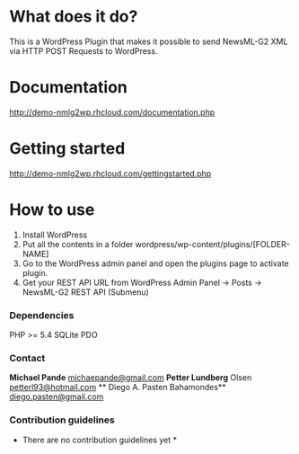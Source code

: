 # What does it do? #

This is a WordPress Plugin that makes it possible to send NewsML-G2 XML via HTTP POST Requests to WordPress.


# Documentation #
http://demo-nmlg2wp.rhcloud.com/documentation.php

# Getting started #
http://demo-nmlg2wp.rhcloud.com/gettingstarted.php
# How to use #

1. Install WordPress
2. Put all the contents in a folder wordpress/wp-content/plugins/[FOLDER-NAME]
3. Go to the WordPress admin panel and open the plugins page to activate plugin.
4. Get your REST API URL from WordPress Admin Panel -> Posts  -> NewsML-G2 REST API (Submenu)




### Dependencies  ###

PHP >= 5.4 
SQLite PDO



### Contact ###

**Michael Pande** michaepande@gmail.com 
**Petter Lundberg** Olsen petterl93@hotmail.com 
** Diego A. Pasten Bahamondes** diego.pasten@gmail.com 


### Contribution guidelines ###

* There are no contribution guidelines yet *